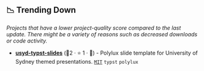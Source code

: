 ## 📉 Trending Down

_Projects that have a lower project-quality score compared to the last update. There might be a variety of reasons such as decreased downloads or code activity._

- <b><a href="https://github.com/juraph-dev/usyd-slides-typst">usyd-typst-slides</a></b> (🥉2 ·  ⭐ 1 · 🐣) - Polylux slide template for University of Sydney themed presentations. <code><a href="http://bit.ly/34MBwT8">MIT</a></code> <code>typst</code> <code>polylux</code>

